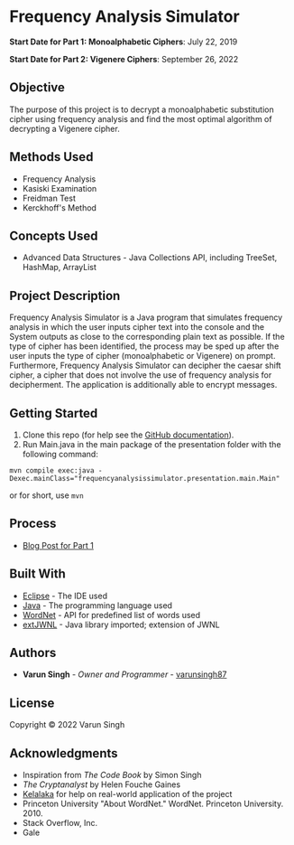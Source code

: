# Frequency Analysis Simulator
**Start Date for Part 1: Monoalphabetic Ciphers**: July 22, 2019

**Start Date for Part 2: Vigenere Ciphers**: September 26, 2022

## Objective
The purpose of this project is to decrypt a monoalphabetic substitution cipher using frequency analysis and find the most optimal algorithm of decrypting a Vigenere cipher. 

## Methods Used
* Frequency Analysis
* Kasiski Examination
* Freidman Test
* Kerckhoff's Method

## Concepts Used
* Advanced Data Structures - Java Collections API, including TreeSet, HashMap, ArrayList

## Project Description
Frequency Analysis Simulator is a Java program that simulates frequency analysis in which the user inputs cipher text into the console and the System outputs as close to the corresponding plain text as possible. If the type of cipher has been identified, the process may be sped up after the user inputs the type of cipher (monoalphabetic or Vigenere) on prompt. Furthermore, Frequency Analysis Simulator can decipher the caesar shift cipher, a cipher that does not involve the use of frequency analysis for decipherment. The application is additionally able to encrypt messages.

## Getting Started

1. Clone this repo (for help see the [GitHub documentation](https://help.github.com/articles/cloning-a-repository/)).
2. Run Main.java in the main package of the presentation folder with the following command:

```
mvn compile exec:java -Dexec.mainClass="frequencyanalysissimulator.presentation.main.Main"
``` 

or for short, use `mvn`

## Process
* [Blog Post for Part 1](https://dev.to/varuns924/how-i-wrote-a-background-noise-remover-from-start-to-finish-3h9m)


## Built With

* [Eclipse](https://www.eclipse.org/) - The IDE used
* [Java](https://www.java.com/en/) - The programming language used
* [WordNet](https://wordnet.princeton.edu/) - API for predefined list of words used
* [extJWNL](http://extjwnl.sourceforge.net/) - Java library imported; extension of JWNL

## Authors

* **Varun Singh** - *Owner and Programmer* - [varunsingh87](https://github.com/varunsingh87)

## License

Copyright &copy; 2022 Varun Singh

## Acknowledgments

* Inspiration from _The Code Book_ by Simon Singh
* _The Cryptanalyst_ by Helen Fouche Gaines
* [Kelalaka](https://crypto.stackexchange.com/users/18298/kelalaka) for help on real-world application of the project
* Princeton University "About WordNet." WordNet. Princeton University. 2010.
* Stack Overflow, Inc.
* Gale